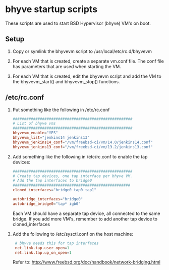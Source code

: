 # bhyve startup scripts

These scripts are used to start BSD Hypervisor (bhyve) VM's on boot.

## Setup

1. Copy or symlink the bhyvevm script to /usr/local/etc/rc.d/bhyvevm

2. For each VM that is created, create a separate vm.conf file.
   The conf file has parameters that are used when starting the VM.

3. For each VM that is created, edit the bhyvevm script and add the VM to the bhyvevm_start()
   and bhyvevm_stop() functions.

## /etc/rc.conf

1. Put something like the following in /etc/rc.conf

   ```conf
   #####################################################
   # List of bhyve vms
   #####################################################
   bhyvevm_enable="YES"
   bhyvevm_list="jenkins14 jenkins13"
   bhyvevm_jenkins14_conf="/vm/freebsd-ci/vm/14.0/jenkins14.conf"
   bhyvevm_jenkins13_conf="/vm/freebsd-ci/vm/13.2/jenkins13.conf"
   ```

2. Add something like the following in /etc/rc.conf to enable the tap devices:

   ```conf
   #####################################################
   # Create tap devices, one tap interface per bhyve VM.
   # Add the tap interfaces to bridge0
   ####################################################
   cloned_interfaces="bridge0 tap0 tap1"

   autobridge_interfaces="bridge0"
   autobridge_bridge0="tap* igb0"
   ```

   Each VM should have a separate tap device, all connected to the same bridge.
   If you add more VM's, remember to add another tap device to cloned_interfaces

3. Add the following to /etc/sysctl.conf on the host machine:

   ```conf
    # bhyve needs this for tap interfaces
    net.link.tap.user_open=1
    net.link.tap.up_on_open=1
   ```

   Refer to: <http://www.freebsd.org/doc/handbook/network-bridging.html>
